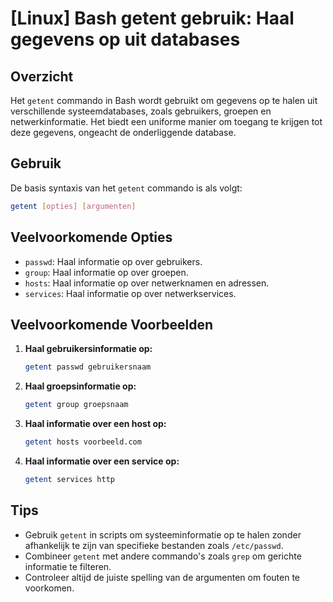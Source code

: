 # [Linux] Bash getent gebruik: Haal gegevens op uit databases

## Overzicht
Het `getent` commando in Bash wordt gebruikt om gegevens op te halen uit verschillende systeemdatabases, zoals gebruikers, groepen en netwerkinformatie. Het biedt een uniforme manier om toegang te krijgen tot deze gegevens, ongeacht de onderliggende database.

## Gebruik
De basis syntaxis van het `getent` commando is als volgt:

```bash
getent [opties] [argumenten]
```

## Veelvoorkomende Opties
- `passwd`: Haal informatie op over gebruikers.
- `group`: Haal informatie op over groepen.
- `hosts`: Haal informatie op over netwerknamen en adressen.
- `services`: Haal informatie op over netwerkservices.

## Veelvoorkomende Voorbeelden

1. **Haal gebruikersinformatie op:**
   ```bash
   getent passwd gebruikersnaam
   ```

2. **Haal groepsinformatie op:**
   ```bash
   getent group groepsnaam
   ```

3. **Haal informatie over een host op:**
   ```bash
   getent hosts voorbeeld.com
   ```

4. **Haal informatie over een service op:**
   ```bash
   getent services http
   ```

## Tips
- Gebruik `getent` in scripts om systeeminformatie op te halen zonder afhankelijk te zijn van specifieke bestanden zoals `/etc/passwd`.
- Combineer `getent` met andere commando's zoals `grep` om gerichte informatie te filteren.
- Controleer altijd de juiste spelling van de argumenten om fouten te voorkomen.